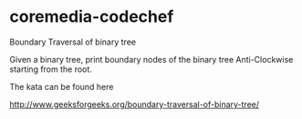 # coremedia-codechef
Boundary Traversal of binary tree

Given a binary tree, print boundary nodes of the binary tree Anti-Clockwise starting from the root.

The kata can be found here

http://www.geeksforgeeks.org/boundary-traversal-of-binary-tree/

